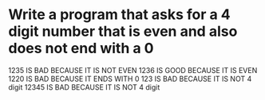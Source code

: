 # Write a program that asks for a 4 digit number that is even and also does not end with a 0

 1235 IS BAD BECAUSE IT IS NOT EVEN
 1236 IS GOOD BECAUSE IT IS EVEN
 1220 IS BAD BECAUSE IT ENDS WITH 0
 123 IS BAD BECAUSE IT IS NOT 4 digit
 12345 IS BAD BECAUSE IT IS NOT 4 digit